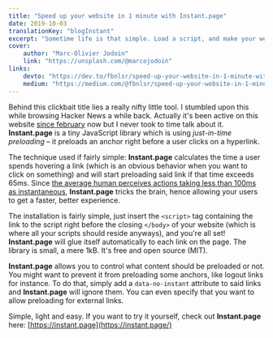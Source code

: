 ```yaml
---
title: "Speed up your website in 1 minute with Instant.page"
date: 2019-10-03
translationKey: "blogInstant"
excerpt: "Sometime life is that simple. Load a script, and make your website faster? What is this sorcery?"
cover:
    author: "Marc-Olivier Jodoin"
    link: "https://unsplash.com/@marcojodoin"
links:
    devto: "https://dev.to/fbnlsr/speed-up-your-website-in-1-minute-with-instant-page-49f1"
    medium: "https://medium.com/@fbnlsr/speed-up-your-website-in-1-minute-with-instant-page-b12c8d91db81"
---
```

Behind this clickbait title lies a really nifty little tool. I stumbled upon this while browsing Hacker News a while back. Actually it's been active on this website [since february](https://github.com/fbnlsr/primative.net/commit/d862953f35a2ae0992ed11bd8c294bf8d7658a91) now but I never took to time talk about it. **Instant.page** is a tiny JavaScript library which is using *just-in-time preloading* – it preloads an anchor right before a user clicks on a hyperlink.

The technique used if fairly simple: **Instant.page** calculates the time a user spends hovering a link (which is an obvious behavior when you want to click on something) and will start preloading said link if that time exceeds 65ms. Since [the average human perceives actions taking less than 100ms as instantaneous](https://www.nngroup.com/articles/response-times-3-important-limits/), **Instant.page** tricks the brain, hence allowing your users to get a faster, better experience.

The installation is fairly simple, just insert the `<script>` tag containing the link to the script right before the closing `</body>` of your website (which is where all your scripts should reside anyways), and you're all set! **Instant.page** will glue itself automatically to each link on the page. The library is small, a mere 1kB. It's free and open source (MIT).

**Instant.page** allows you to control what content should be preloaded or not. You might want to prevent it from preloading some anchors, like logout links for instance. To do that, simply add a `data-no-instant` attribute to said links and **Instant.page** will ignore them. You can even specify that you want to allow preloading for external links.

Simple, light and easy. If you want to try it yourself, check out **Instant.page** here: [https://instant.page](https://instant.page/)
